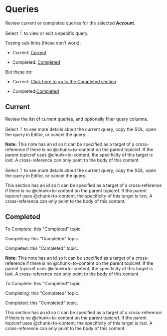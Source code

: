 # Queries
[#sox1631294316092]: #sox1631294316092

Review current or completed queries for the selected **Account**.

Select ![""](Images/osi1486663214906.gif) to view or edit a specific query.

Testing sub-links (these don't work):

-   Current: [Current](sox1631294316092.md#)

-   Completed: [Completed](sox1631294316092.md#)


But these do:

-   Current: [Click here to go to the Completed section](#Current)

-   Completed:[Completed](#Completed)


## Current
[#opy1631294340170]: #opy1631294340170

Review the list of current queries, and optionally filter query columns.

Select ![img alt=“”](Images/ppy1633638332163.png) to see more details about the current query, copy the SQL, open the query in Editor, or cancel the query.

**Note:** This note has an id so it can be specified as a target of a cross-reference if there is no @chunk=to-content on the parent topicref. If the parent topicref uses @chunk=to-content, the specificity of this target is lost. A cross-reference can only point to the body of this content.

Select ![img alt=“”](Images/ppy1633638332163.png) to see more details about the current query, copy the SQL, open the query in Editor, or cancel the query.

This section has an id so it can be specified as a target of a cross-reference if there is no @chunk=to-content on the parent topicref. If the parent topicref uses @chunk=to-content, the specificity of this target is lost. A cross-reference can only point to the body of this content.

## Completed
[#bbn1631294364467]: #bbn1631294364467

To Complete: this "Completed" topic.

Completing: this "Completed" topic.

Completed: this "Completed" topic.

**Note:** This note has an id so it can be specified as a target of a cross-reference if there is no @chunk=to-content on the parent topicref. If the parent topicref uses @chunk=to-content, the specificity of this target is lost. A cross-reference can only point to the body of this content.

To Complete: this "Completed" topic.

Completing: this "Completed" topic.

Completed: this "Completed" topic.

This section has an id so it can be specified as a target of a cross-reference if there is no @chunk=to-content on the parent topicref. If the parent topicref uses @chunk=to-content, the specificity of this target is lost. A cross-reference can only point to the body of this content.

